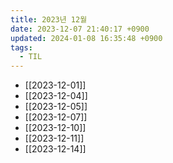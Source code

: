 ```yaml
---
title: 2023년 12월
date: 2023-12-07 21:40:17 +0900
updated: 2024-01-08 16:35:48 +0900
tags:
  - TIL
---
```


- [[2023-12-01]]
- [[2023-12-04]]
- [[2023-12-05]]
- [[2023-12-07]]
- [[2023-12-10]]
- [[2023-12-11]]
- [[2023-12-14]]